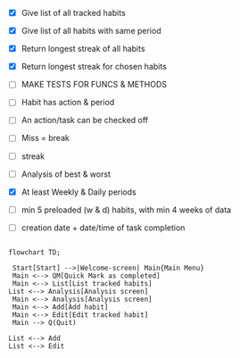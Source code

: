 - [x] Give list of all tracked habits
- [x] Give list of all habits with same period
- [x] Return longest streak of all habits
- [x] Return longest streak for chosen habits

- [ ] MAKE TESTS FOR FUNCS & METHODS

- [ ]  Habit has action & period
-  [ ] An action/task can be checked off
-  [ ] Miss = break
-  [ ] streak
-  [ ] Analysis of best & worst

-  [x] At least Weekly & Daily periods
-  [ ] min 5 preloaded (w & d) habits, with min 4 weeks of data
-  [ ] creation date + date/time of task completion



```mermaid

flowchart TD;

 Start[Start] -->|Welcome-screen| Main{Main Menu}
 Main <--> QM[Quick Mark as completed]
 Main <--> List[List tracked habits]
List <--> Analysis[Analysis screen]
 Main <--> Analysis[Analysis screen]
 Main <--> Add[Add habit]
 Main <--> Edit[Edit tracked habit]
 Main --> Q(Quit)

List <--> Add
List <--> Edit

```